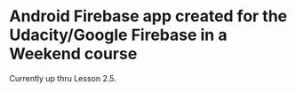# Android Firebase app created for the Udacity/Google Firebase in a Weekend course

Currently up thru Lesson 2.5.
